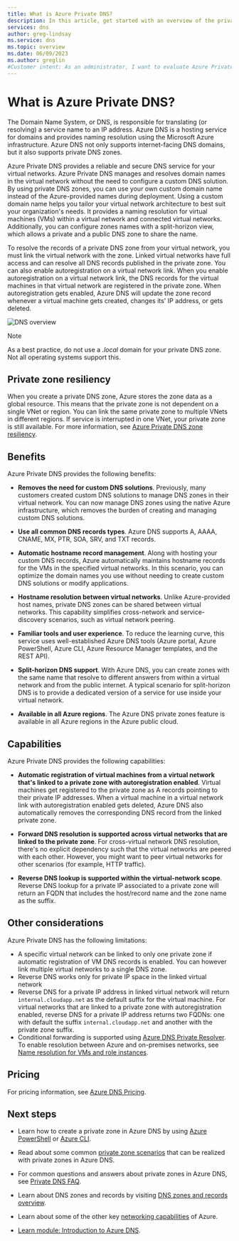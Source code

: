```yaml
---
title: What is Azure Private DNS?
description: In this article, get started with an overview of the private DNS hosting service on Microsoft Azure.
services: dns
author: greg-lindsay
ms.service: dns
ms.topic: overview
ms.date: 06/09/2023
ms.author: greglin
#Customer intent: As an administrator, I want to evaluate Azure Private DNS so I can determine if I want to use it instead of my current DNS service.
---
```


# What is Azure Private DNS?

The Domain Name System, or DNS, is responsible for translating (or resolving) a service name to an IP address.  Azure DNS is a hosting service for domains and provides naming resolution using the Microsoft Azure infrastructure. Azure DNS not only supports internet-facing DNS domains, but it also supports private DNS zones.

Azure Private DNS provides a reliable and secure DNS service for your virtual networks. Azure Private DNS manages and resolves domain names in the virtual network without the need to configure a custom DNS solution. By using private DNS zones, you can use your own custom domain name instead of the Azure-provided names during deployment. Using a custom domain name helps you tailor your virtual network architecture to best suit your organization's needs. It provides a naming resolution for virtual machines (VMs) within a virtual network and connected virtual networks. Additionally, you can configure zones names with a split-horizon view, which allows a private and a public DNS zone to share the name.

To resolve the records of a private DNS zone from your virtual network, you must link the virtual network with the zone. Linked virtual networks have full access and can resolve all DNS records published in the private zone. You can also enable autoregistration on a virtual network link. When you enable autoregistration on a virtual network link, the DNS records for the virtual machines in that virtual network are registered in the private zone. When autoregistration gets enabled, Azure DNS will update the zone record whenever a virtual machine gets created, changes its' IP address, or gets deleted.

![DNS overview](./media/private-dns-overview/scenario.png)

> [!NOTE]
> As a best practice, do not use a *.local* domain for your private DNS zone. Not all operating systems support this.

## Private zone resiliency

When you create a private DNS zone, Azure stores the zone data as a global resource. This means that the private zone is not dependent on a single VNet or region. You can link the same private zone to multiple VNets in different regions. If service is interrupted in one VNet, your private zone is still available. For more information, see [Azure Private DNS zone resiliency](private-dns-resiliency.md). 

## Benefits

Azure Private DNS provides the following benefits:

* **Removes the need for custom DNS solutions**. Previously, many customers created custom DNS solutions to manage DNS zones in their virtual network. You can now manage DNS zones using the native Azure infrastructure, which removes the burden of creating and managing custom DNS solutions.

* **Use all common DNS records types**. Azure DNS supports A, AAAA, CNAME, MX, PTR, SOA, SRV, and TXT records.

* **Automatic hostname record management**. Along with hosting your custom DNS records, Azure automatically maintains hostname records for the VMs in the specified virtual networks. In this scenario, you can optimize the domain names you use without needing to create custom DNS solutions or modify applications.

* **Hostname resolution between virtual networks**. Unlike Azure-provided host names, private DNS zones can be shared between virtual networks. This capability simplifies cross-network and service-discovery scenarios, such as virtual network peering.

* **Familiar tools and user experience**. To reduce the learning curve, this service uses well-established Azure DNS tools (Azure portal, Azure PowerShell, Azure CLI, Azure Resource Manager templates, and the REST API).

* **Split-horizon DNS support**. With Azure DNS, you can create zones with the same name that resolve to different answers from within a virtual network and from the public internet. A typical scenario for split-horizon DNS is to provide a dedicated version of a service for use inside your virtual network.

* **Available in all Azure regions**. The Azure DNS private zones feature is available in all Azure regions in the Azure public cloud.

## Capabilities

Azure Private DNS provides the following capabilities:

* **Automatic registration of virtual machines from a virtual network that's linked to a private zone with autoregistration enabled**. Virtual machines get registered to the private zone as A records pointing to their private IP addresses. When a virtual machine in a virtual network link with autoregistration enabled gets deleted, Azure DNS also automatically removes the corresponding DNS record from the linked private zone.

* **Forward DNS resolution is supported across virtual networks that are linked to the private zone**. For cross-virtual network DNS resolution, there's no explicit dependency such that the virtual networks are peered with each other. However, you might want to peer virtual networks for other scenarios (for example, HTTP traffic).

* **Reverse DNS lookup is supported within the virtual-network scope**. Reverse DNS lookup for a private IP associated to a private zone will return an FQDN that includes the host/record name and the zone name as the suffix.

## Other considerations

Azure Private DNS has the following limitations:

* A specific virtual network can be linked to only one private zone if automatic registration of VM DNS records is enabled. You can however link multiple virtual networks to a single DNS zone.
* Reverse DNS works only for private IP space in the linked virtual network
* Reverse DNS for a private IP address in linked virtual network will return `internal.cloudapp.net` as the default suffix for the virtual machine. For virtual networks that are linked to a private zone with autoregistration enabled, reverse DNS for a private IP address  returns two FQDNs: one with default the suffix `internal.cloudapp.net` and another with the private zone suffix.
* Conditional forwarding is supported using [Azure DNS Private Resolver](dns-private-resolver-overview.md). To enable resolution between Azure and on-premises networks, see [Name resolution for VMs and role instances](../virtual-network/virtual-networks-name-resolution-for-vms-and-role-instances.md).
 
## Pricing

For pricing information, see [Azure DNS Pricing](https://azure.microsoft.com/pricing/details/dns/).

## Next steps

* Learn how to create a private zone in Azure DNS by using [Azure PowerShell](./private-dns-getstarted-powershell.md) or [Azure CLI](./private-dns-getstarted-cli.md).

* Read about some common [private zone scenarios](./private-dns-scenarios.md) that can be realized with private zones in Azure DNS.

* For common questions and answers about private zones in Azure DNS, see [Private DNS FAQ](./dns-faq-private.yml).

* Learn about DNS zones and records by visiting [DNS zones and records overview](dns-zones-records.md).

* Learn about some of the other key [networking capabilities](../networking/fundamentals/networking-overview.md) of Azure.

* [Learn module: Introduction to Azure DNS](/training/modules/intro-to-azure-dns).
